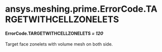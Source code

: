 # ansys.meshing.prime.ErrorCode.TARGETWITHCELLZONELETS

<a id="ansys.meshing.prime.ErrorCode.TARGETWITHCELLZONELETS"></a>

#### ErrorCode.TARGETWITHCELLZONELETS *= 120*

Target face zonelets with volume mesh on both side.

<!-- !! processed by numpydoc !! -->
